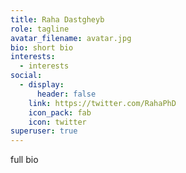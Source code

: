 ```yaml
---
title: Raha Dastgheyb
role: tagline
avatar_filename: avatar.jpg
bio: short bio
interests:
  - interests
social:
  - display:
      header: false
    link: https://twitter.com/RahaPhD
    icon_pack: fab
    icon: twitter
superuser: true
---
```

full bio
